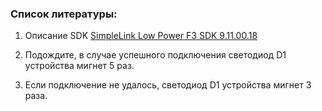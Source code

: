 ### Список литературы:
1. Описание SDK [SimpleLink Low Power F3 SDK 9.11.00.18](https://software-dl.ti.com/simplelink/esd/simplelink_lowpower_f3_sdk/9.11.00.18/exports/docs/zigbee/html/zboss-guide/index-cc23xx.html)

3. Подождите, в случае успешного подключения светодиод D1 устройства мигнет 5 раз.
4. Если подключение не удалось, светодиод D1 устройства мигнет 3 раза.
